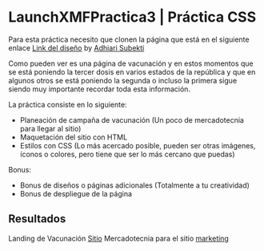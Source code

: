 # LaunchXMFPractica3 | Práctica CSS

Para esta práctica necesito que clonen la página que está en el siguiente enlace [Link del diseño](landing-page/landingVacunaci%C3%B3n.png) by [Adhiari Subekti](https://dribbble.com/Adhiari_is)

Como pueden ver es una página de vacunación y en estos momentos que se está poniendo la tercer dosis en varios estados de la república y que en algunos otros se está poniendo la segunda o incluso la primera sigue siendo muy importante recordar toda esta información.

La práctica consiste en lo siguiente:

- Planeación de campaña de vacunación (Un poco de mercadotecnia para llegar al sitio)
- Maquetación del sitio con HTML
- Estilos con CSS (Lo más acercado posible, pueden ser otras imágenes, íconos o colores, pero tiene que ser lo más cercano que puedas)

Bonus:
- Bonus de diseños o páginas adicionales (Totalmente a tu creatividad)
- Bonus de despliegue de la página 

## Resultados

Landing de Vacunación [Sitio](https://dribbble.com/Adhiari_is)
Mercadotecnia para el sitio [marketing](https://dribbble.com/Adhiari_i)
